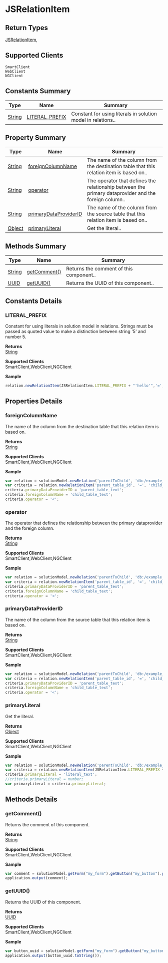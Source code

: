 #  JSRelationItem

## **Return Types**
[JSRelationItem](./JSRelationItem.md),
## **Supported Clients**

    SmartClient
    WebClient
    NGClient

## Constants Summary

| Type                                                  | Name                                          | Summary                                                          |
| ----------------------------------------------------- | --------------------------------------------- | ---------------------------------------------------------------- |
| [String](../JSLib/String.md) | [LITERAL_PREFIX](JSRelationItem.md#LITERAL_PREFIX)                   | Constant for using literals in solution model in relations..                                    |

## Property Summary

| Type                                                  | Name                    | Summary                                                                                                           |
| ----------------------------------------------------- | ----------------------- | ----------------------------------------------------------------------------------------------------------------- |
| [String](../JSLib/String.md) | [foreignColumnName](JSRelationItem.md#foreignColumnName)                   | The name of the column from the destination table that this relation item is based on..                                    |
| [String](../JSLib/String.md) | [operator](JSRelationItem.md#operator)                   | The operator that defines the relationship between the primary dataprovider and the foreign column..                                    |
| [String](../JSLib/String.md) | [primaryDataProviderID](JSRelationItem.md#primaryDataProviderID)                   | The name of the column from the source table that this relation item is based on..                                    |
| [Object](../JSLib/Object.md) | [primaryLiteral](JSRelationItem.md#primaryLiteral)                   | Get the literal..                                    |

## Methods Summary

| Type                                                  | Name                    | Summary                                                                                                           |
| ----------------------------------------------------- | ----------------------- | ----------------------------------------------------------------------------------------------------------------- |
| [String](../JSLib/String.md) | [getComment()](JSRelationItem.md#getcomment)                   | Returns the comment of this component..                                    |
| [UUID](../Application/UUID.md) | [getUUID()](JSRelationItem.md#getuuid)                   | Returns the UUID of this component..                                    |

## Constants Details

### LITERAL_PREFIX

Constant for using literals in solution model in relations.
Strings must be passed as quoted value to make a distinction between string '5' and number 5.

**Returns**\
[String](../JSLib/String.md) 

**Supported Clients**\
SmartClient,WebClient,NGClient

**Sample**

```javascript
relation.newRelationItem(JSRelationItem.LITERAL_PREFIX + "'hello'",'=', 'mytextfield');
```

## Properties Details

### foreignColumnName

The name of the column from the destination table
that this relation item is based on.

**Returns**\
[String](../JSLib/String.md) 

**Supported Clients**\
SmartClient,WebClient,NGClient

**Sample**

```javascript
var relation = solutionModel.newRelation('parentToChild', 'db:/example_data/parent_table', 'db:/example_data/child_table', JSRelation.INNER_JOIN);
var criteria = relation.newRelationItem('parent_table_id', '=', 'child_table_parent_id');
criteria.primaryDataProviderID = 'parent_table_text';
criteria.foreignColumnName = 'child_table_text';
criteria.operator = '<';
```
### operator

The operator that defines the relationship between the primary dataprovider
and the foreign column.

**Returns**\
[String](../JSLib/String.md) 

**Supported Clients**\
SmartClient,WebClient,NGClient

**Sample**

```javascript
var relation = solutionModel.newRelation('parentToChild', 'db:/example_data/parent_table', 'db:/example_data/child_table', JSRelation.INNER_JOIN);
var criteria = relation.newRelationItem('parent_table_id', '=', 'child_table_parent_id');
criteria.primaryDataProviderID = 'parent_table_text';
criteria.foreignColumnName = 'child_table_text';
criteria.operator = '<';
```
### primaryDataProviderID

The name of the column from the source table
that this relation item is based on.

**Returns**\
[String](../JSLib/String.md) 

**Supported Clients**\
SmartClient,WebClient,NGClient

**Sample**

```javascript
var relation = solutionModel.newRelation('parentToChild', 'db:/example_data/parent_table', 'db:/example_data/child_table', JSRelation.INNER_JOIN);
var criteria = relation.newRelationItem('parent_table_id', '=', 'child_table_parent_id');
criteria.primaryDataProviderID = 'parent_table_text';
criteria.foreignColumnName = 'child_table_text';
criteria.operator = '<';
```
### primaryLiteral

Get the literal.

**Returns**\
[Object](../JSLib/Object.md) 

**Supported Clients**\
SmartClient,WebClient,NGClient

**Sample**

```javascript
var relation = solutionModel.newRelation('parentToChild', 'db:/example_data/parent_table', 'db:/example_data/child_table', JSRelation.INNER_JOIN);
var criteria = relation.newRelationItem(JSRelationItem.LITERAL_PREFIX + "'hello'",'=', 'myTextField');
criteria.primaryLiteral = 'literal_text';
//criteria.primaryLiteral = number;
var primaryLiteral = criteria.primaryLiteral;
```

## Methods Details

### getComment()

Returns the comment of this component.


**Returns**\
[String](../JSLib/String.md) 

**Supported Clients**\
SmartClient,WebClient,NGClient

**Sample**

```javascript
var comment = solutionModel.getForm("my_form").getButton("my_button").getComment();
application.output(comment);
```
### getUUID()

Returns the UUID of this component.


**Returns**\
[UUID](../Application/UUID.md) 

**Supported Clients**\
SmartClient,WebClient,NGClient

**Sample**

```javascript
var button_uuid = solutionModel.getForm("my_form").getButton("my_button").getUUID();
application.output(button_uuid.toString());
```

